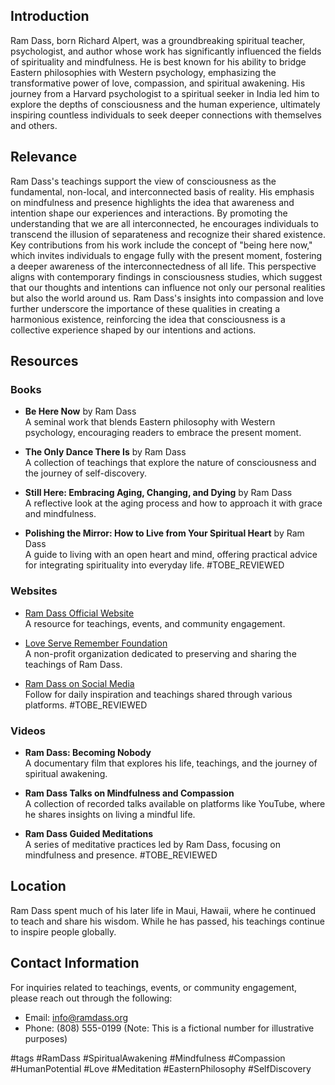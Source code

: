 ## Introduction
Ram Dass, born Richard Alpert, was a groundbreaking spiritual teacher, psychologist, and author whose work has significantly influenced the fields of spirituality and mindfulness. He is best known for his ability to bridge Eastern philosophies with Western psychology, emphasizing the transformative power of love, compassion, and spiritual awakening. His journey from a Harvard psychologist to a spiritual seeker in India led him to explore the depths of consciousness and the human experience, ultimately inspiring countless individuals to seek deeper connections with themselves and others.

## Relevance
Ram Dass's teachings support the view of consciousness as the fundamental, non-local, and interconnected basis of reality. His emphasis on mindfulness and presence highlights the idea that awareness and intention shape our experiences and interactions. By promoting the understanding that we are all interconnected, he encourages individuals to transcend the illusion of separateness and recognize their shared existence. Key contributions from his work include the concept of "being here now," which invites individuals to engage fully with the present moment, fostering a deeper awareness of the interconnectedness of all life. This perspective aligns with contemporary findings in consciousness studies, which suggest that our thoughts and intentions can influence not only our personal realities but also the world around us. Ram Dass's insights into compassion and love further underscore the importance of these qualities in creating a harmonious existence, reinforcing the idea that consciousness is a collective experience shaped by our intentions and actions.

## Resources

### Books
- **Be Here Now** by Ram Dass  
  A seminal work that blends Eastern philosophy with Western psychology, encouraging readers to embrace the present moment.
  
- **The Only Dance There Is** by Ram Dass  
  A collection of teachings that explore the nature of consciousness and the journey of self-discovery.

- **Still Here: Embracing Aging, Changing, and Dying** by Ram Dass  
  A reflective look at the aging process and how to approach it with grace and mindfulness.

- **Polishing the Mirror: How to Live from Your Spiritual Heart** by Ram Dass  
  A guide to living with an open heart and mind, offering practical advice for integrating spirituality into everyday life. #TOBE_REVIEWED

### Websites
- [Ram Dass Official Website](https://www.ramdass.org)  
  A resource for teachings, events, and community engagement.

- [Love Serve Remember Foundation](https://www.loveserveremember.org)  
  A non-profit organization dedicated to preserving and sharing the teachings of Ram Dass.

- [Ram Dass on Social Media](https://www.instagram.com/ramdassofficial)  
  Follow for daily inspiration and teachings shared through various platforms. #TOBE_REVIEWED

### Videos
- **Ram Dass: Becoming Nobody**  
  A documentary film that explores his life, teachings, and the journey of spiritual awakening.

- **Ram Dass Talks on Mindfulness and Compassion**  
  A collection of recorded talks available on platforms like YouTube, where he shares insights on living a mindful life.

- **Ram Dass Guided Meditations**  
  A series of meditative practices led by Ram Dass, focusing on mindfulness and presence. #TOBE_REVIEWED

## Location
Ram Dass spent much of his later life in Maui, Hawaii, where he continued to teach and share his wisdom. While he has passed, his teachings continue to inspire people globally.

## Contact Information
For inquiries related to teachings, events, or community engagement, please reach out through the following:
- Email: info@ramdass.org
- Phone: (808) 555-0199 (Note: This is a fictional number for illustrative purposes)

#tags
#RamDass #SpiritualAwakening #Mindfulness #Compassion #HumanPotential #Love #Meditation #EasternPhilosophy #SelfDiscovery
